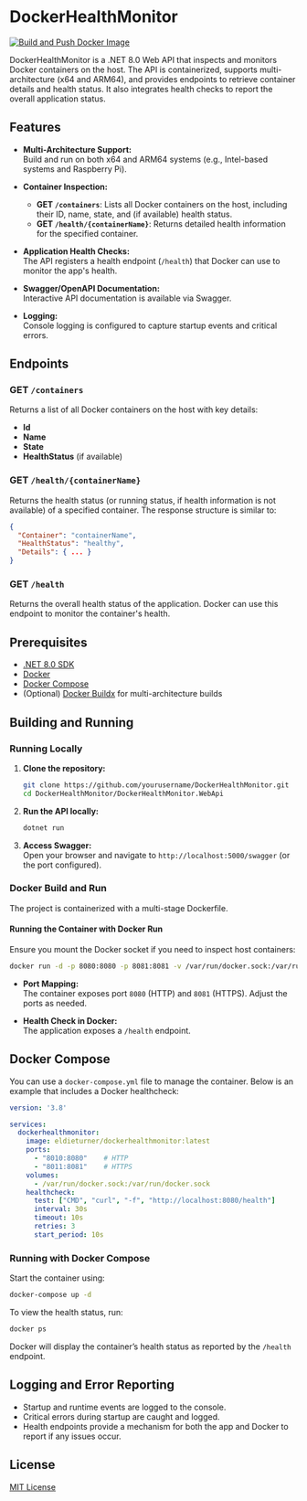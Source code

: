 
# DockerHealthMonitor

[![Build and Push Docker Image](https://github.com/EldieTurner/DockerHealthMonitor/actions/workflows/main.yml/badge.svg)](https://github.com/EldieTurner/DockerHealthMonitor/actions/workflows/main.yml)

DockerHealthMonitor is a .NET 8.0 Web API that inspects and monitors Docker containers on the host. The API is containerized, supports multi-architecture (x64 and ARM64), and provides endpoints to retrieve container details and health status. It also integrates health checks to report the overall application status.

## Features

- **Multi-Architecture Support:**  
  Build and run on both x64 and ARM64 systems (e.g., Intel-based systems and Raspberry Pi).

- **Container Inspection:**  
  - **GET `/containers`**: Lists all Docker containers on the host, including their ID, name, state, and (if available) health status.
  - **GET `/health/{containerName}`**: Returns detailed health information for the specified container.

- **Application Health Checks:**  
  The API registers a health endpoint (`/health`) that Docker can use to monitor the app's health.

- **Swagger/OpenAPI Documentation:**  
  Interactive API documentation is available via Swagger.

- **Logging:**  
  Console logging is configured to capture startup events and critical errors.

## Endpoints

### GET `/containers`

Returns a list of all Docker containers on the host with key details:
- **Id**
- **Name**
- **State**
- **HealthStatus** (if available)

### GET `/health/{containerName}`

Returns the health status (or running status, if health information is not available) of a specified container. The response structure is similar to:

```json
{
  "Container": "containerName",
  "HealthStatus": "healthy", 
  "Details": { ... }
}
```

### GET `/health`

Returns the overall health status of the application. Docker can use this endpoint to monitor the container's health.

## Prerequisites

- [.NET 8.0 SDK](https://dotnet.microsoft.com/download/dotnet/8.0)
- [Docker](https://www.docker.com/get-started)
- [Docker Compose](https://docs.docker.com/compose/)
- (Optional) [Docker Buildx](https://docs.docker.com/buildx/working-with-buildx/) for multi-architecture builds

## Building and Running

### Running Locally

1. **Clone the repository:**

   ```bash
   git clone https://github.com/yourusername/DockerHealthMonitor.git
   cd DockerHealthMonitor/DockerHealthMonitor.WebApi
   ```

2. **Run the API locally:**

   ```bash
   dotnet run
   ```

3. **Access Swagger:**  
   Open your browser and navigate to `http://localhost:5000/swagger` (or the port configured).

### Docker Build and Run

The project is containerized with a multi-stage Dockerfile.

#### Running the Container with Docker Run

Ensure you mount the Docker socket if you need to inspect host containers:

```bash
docker run -d -p 8080:8080 -p 8081:8081 -v /var/run/docker.sock:/var/run/docker.sock eldieturner/dockerhealthmonitor:latest
```

- **Port Mapping:**  
  The container exposes port `8080` (HTTP) and `8081` (HTTPS). Adjust the ports as needed.

- **Health Check in Docker:**  
  The application exposes a `/health` endpoint.

## Docker Compose

You can use a `docker-compose.yml` file to manage the container. Below is an example that includes a Docker healthcheck:

```yaml
version: '3.8'

services:
  dockerhealthmonitor:
    image: eldieturner/dockerhealthmonitor:latest
    ports:
      - "8010:8080"    # HTTP
      - "8011:8081"    # HTTPS
    volumes:
      - /var/run/docker.sock:/var/run/docker.sock
    healthcheck:
      test: ["CMD", "curl", "-f", "http://localhost:8080/health"]
      interval: 30s
      timeout: 10s
      retries: 3
      start_period: 10s
```

### Running with Docker Compose

Start the container using:

```bash
docker-compose up -d
```

To view the health status, run:

```bash
docker ps
```

Docker will display the container’s health status as reported by the `/health` endpoint.

## Logging and Error Reporting

- Startup and runtime events are logged to the console.
- Critical errors during startup are caught and logged.
- Health endpoints provide a mechanism for both the app and Docker to report if any issues occur.

## License

[MIT License](LICENSE)
